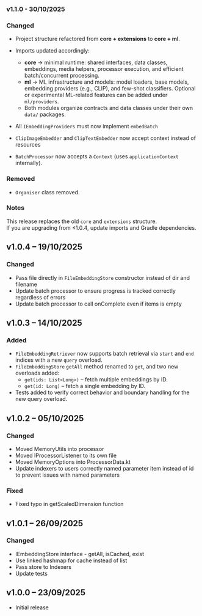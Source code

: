 ### v1.1.0 - 30/10/2025

### Changed
* Project structure refactored from **core + extensions** to **core + ml**.
* Imports updated accordingly:
  - **core** → minimal runtime: shared interfaces, data classes, embeddings, media helpers, processor execution, and efficient batch/concurrent processing.
  - **ml** → ML infrastructure and models: model loaders, base models, embedding providers (e.g., CLIP), and few-shot classifiers. Optional or experimental ML-related features can be added under `ml/providers`.
  - Both modules organize contracts and data classes under their own `data/` packages.

* All `IEmbeddingProviders` must now implement `embedBatch`
* `ClipImageEmbedder` and `ClipTextEmbedder` now accept context instead of resources
* `BatchProcessor` now accepts a `Context` (uses `applicationContext` internally).

### Removed

* `Organiser` class removed.

### Notes
This release replaces the old `core` and `extensions` structure.  
If you are upgrading from ≤1.0.4, update imports and Gradle dependencies.


## v1.0.4 – 19/10/2025

### Changed

* Pass file directly in `FileEmbeddingStore` constructor instead of dir and filename
* Update batch processor to ensure progress is tracked correctly regardless of errors
* Update batch processor to call onComplete even if items is empty

## v1.0.3 – 14/10/2025

### Added

* `FileEmbeddingRetriever` now supports batch retrieval via `start` and `end` indices with a new `query` overload.
* `FileEmbeddingStore` `getAll` method renamed to `get`, and two new overloads added:
    * `get(ids: List<Long>)` – fetch multiple embeddings by ID.
    * `get(id: Long)` – fetch a single embedding by ID.
* Tests added to verify correct behavior and boundary handling for the new query overload.

## v1.0.2 – 05/10/2025

### Changed
* Moved MemoryUtils into processor
* Moved IProcessorListener to its own file
* Moved MemoryOptions into ProcessorData.kt
* Update indexers to users correctly named parameter item instead of id to prevent issues with named parameters

### Fixed
* Fixed typo in getScaledDimension function

## v1.0.1 – 26/09/2025

### Changed
* IEmbeddingStore interface - getAll, isCached, exist 
* Use linked hashmap for cache instead of list
* Pass store to Indexers
* Update tests

## v1.0.0 – 23/09/2025
* Initial release